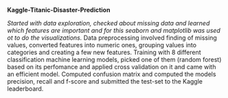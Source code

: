 **Kaggle-Titanic-Disaster-Prediction**

   *Started with data exploration, checked about missing data and learned which features are important and for this seaborn and matplotlib was used ot to do the visualizations.*
   Data preprocessing involved finding of missing values, converted features into numeric ones, grouping values into categories and creating a few new features.
   Training with 8 different classification machine learning models, picked one of them (random forest) based on its perfomance and applied cross validation on it and came with an efficient model.
   Computed confusion matrix and computed the models precision, recall and f-score and submitted the test-set to the Kaggle leaderboard.
 
